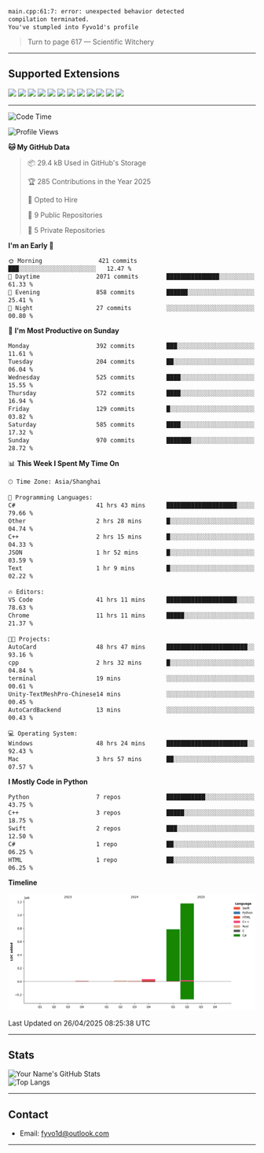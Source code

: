 ```
main.cpp:61:7: error: unexpected behavior detected
compilation terminated.
You've stumpled into Fyvo1d's profile
```

> Turn to page 617 — Scientific Witchery

---

## Supported Extensions

<p align="left">
  <img src="https://cdn.jsdelivr.net/gh/devicons/devicon/icons/cplusplus/cplusplus-original.svg" height="40" />
  <img src="https://cdn.jsdelivr.net/gh/devicons/devicon/icons/csharp/csharp-original.svg" height="40" />
  <img src="https://cdn.jsdelivr.net/gh/devicons/devicon/icons/python/python-original.svg" height="40" />
  <img src="https://cdn.jsdelivr.net/gh/devicons/devicon/icons/swift/swift-original.svg" height="40" />
  <img src="https://cdn.jsdelivr.net/gh/devicons/devicon/icons/git/git-original.svg" height="40" />
  <img src="https://cdn.jsdelivr.net/gh/devicons/devicon/icons/vscode/vscode-original.svg" height="40" />
  <img src="https://www.vulkan.org/user/themes/vulkan/images/logo/vulkan-logo.svg" height="40" />
  <img src="https://cdn.jsdelivr.net/gh/devicons/devicon/icons/opengl/opengl-original.svg" height="40" />
  <img src="https://cdn.jsdelivr.net/gh/devicons/devicon/icons/pytorch/pytorch-original.svg" height="40" />
  <img src="https://cdn.jsdelivr.net/gh/devicons/devicon/icons/unity/unity-original.svg" height="40" />
  <img src="https://cdn.jsdelivr.net/gh/devicons/devicon/icons/unrealengine/unrealengine-original.svg" height="40" />
  <img src="https://cdn.jsdelivr.net/gh/devicons/devicon/icons/cmake/cmake-original.svg" height="40" />
</p>


---

<!--START_SECTION:waka-->
![Code Time](http://img.shields.io/badge/Code%20Time-79%20hrs%2026%20mins-blue)

![Profile Views](http://img.shields.io/badge/Profile%20Views-86-blue)

**🐱 My GitHub Data** 

> 📦 29.4 kB Used in GitHub's Storage 
 > 
> 🏆 285 Contributions in the Year 2025
 > 
> 💼 Opted to Hire
 > 
> 📜 9 Public Repositories 
 > 
> 🔑 5 Private Repositories 
 > 
**I'm an Early 🐤** 

```text
🌞 Morning                421 commits         ███░░░░░░░░░░░░░░░░░░░░░░   12.47 % 
🌆 Daytime                2071 commits        ███████████████░░░░░░░░░░   61.33 % 
🌃 Evening                858 commits         ██████░░░░░░░░░░░░░░░░░░░   25.41 % 
🌙 Night                  27 commits          ░░░░░░░░░░░░░░░░░░░░░░░░░   00.80 % 
```
📅 **I'm Most Productive on Sunday** 

```text
Monday                   392 commits         ███░░░░░░░░░░░░░░░░░░░░░░   11.61 % 
Tuesday                  204 commits         ██░░░░░░░░░░░░░░░░░░░░░░░   06.04 % 
Wednesday                525 commits         ████░░░░░░░░░░░░░░░░░░░░░   15.55 % 
Thursday                 572 commits         ████░░░░░░░░░░░░░░░░░░░░░   16.94 % 
Friday                   129 commits         █░░░░░░░░░░░░░░░░░░░░░░░░   03.82 % 
Saturday                 585 commits         ████░░░░░░░░░░░░░░░░░░░░░   17.32 % 
Sunday                   970 commits         ███████░░░░░░░░░░░░░░░░░░   28.72 % 
```


📊 **This Week I Spent My Time On** 

```text
🕑︎ Time Zone: Asia/Shanghai

💬 Programming Languages: 
C#                       41 hrs 43 mins      ████████████████████░░░░░   79.66 % 
Other                    2 hrs 28 mins       █░░░░░░░░░░░░░░░░░░░░░░░░   04.74 % 
C++                      2 hrs 15 mins       █░░░░░░░░░░░░░░░░░░░░░░░░   04.33 % 
JSON                     1 hr 52 mins        █░░░░░░░░░░░░░░░░░░░░░░░░   03.59 % 
Text                     1 hr 9 mins         █░░░░░░░░░░░░░░░░░░░░░░░░   02.22 % 

🔥 Editors: 
VS Code                  41 hrs 11 mins      ████████████████████░░░░░   78.63 % 
Chrome                   11 hrs 11 mins      █████░░░░░░░░░░░░░░░░░░░░   21.37 % 

🐱‍💻 Projects: 
AutoCard                 48 hrs 47 mins      ███████████████████████░░   93.16 % 
cpp                      2 hrs 32 mins       █░░░░░░░░░░░░░░░░░░░░░░░░   04.84 % 
terminal                 19 mins             ░░░░░░░░░░░░░░░░░░░░░░░░░   00.61 % 
Unity-TextMeshPro-Chinese14 mins             ░░░░░░░░░░░░░░░░░░░░░░░░░   00.45 % 
AutoCardBackend          13 mins             ░░░░░░░░░░░░░░░░░░░░░░░░░   00.43 % 

💻 Operating System: 
Windows                  48 hrs 24 mins      ███████████████████████░░   92.43 % 
Mac                      3 hrs 57 mins       ██░░░░░░░░░░░░░░░░░░░░░░░   07.57 % 
```

**I Mostly Code in Python** 

```text
Python                   7 repos             ███████████░░░░░░░░░░░░░░   43.75 % 
C++                      3 repos             █████░░░░░░░░░░░░░░░░░░░░   18.75 % 
Swift                    2 repos             ███░░░░░░░░░░░░░░░░░░░░░░   12.50 % 
C#                       1 repo              ██░░░░░░░░░░░░░░░░░░░░░░░   06.25 % 
HTML                     1 repo              ██░░░░░░░░░░░░░░░░░░░░░░░   06.25 % 
```



**Timeline**

![Lines of Code chart](https://raw.githubusercontent.com/FyVoid/FyVoid/main/assets/bar_graph.png)


 Last Updated on 26/04/2025 08:25:38 UTC
<!--END_SECTION:waka-->

---

## Stats

![Your Name's GitHub Stats](https://github-readme-stats.vercel.app/api?username=fyvoid&show_icons=true&theme=tokyonight)  
![Top Langs](https://github-readme-stats.vercel.app/api/top-langs/?username=fyvoid&layout=compact&theme=tokyonight)

---

## Contact

- Email: [fyvo1d@outlook.com](fyvo1d@outlook.com)  

---
